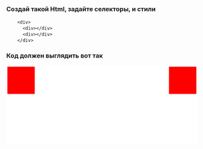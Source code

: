 ### Создай такой Html, задайте селекторы, и стили

```
    <div>
      <div></div>
      <div></div>
    </div>
```

### Код должен выглядить вот так

![alt text](image.png)
